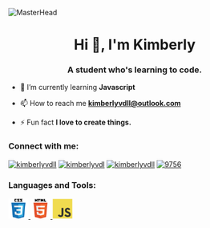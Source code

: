 ![MasterHead](https://t4.ftcdn.net/jpg/03/08/75/99/360_F_308759900_bprfZ1shmL5y9wxG0JfZ6hgcfCF8rJcI.jpg)
<h1 align="center">Hi 👋, I'm Kimberly</h1>
<h3 align="center">A student who's learning to code.</h3>


- 🌱 I’m currently learning **Javascript**

- 📫 How to reach me **kimberlyvdll@outlook.com**

- ⚡ Fun fact **I love to create things.**

<h3 align="left">Connect with me:</h3>
<p align="left">
<a href="https://twitter.com/kimberlyvdll" target="blank"><img align="center" src="https://raw.githubusercontent.com/rahuldkjain/github-profile-readme-generator/master/src/images/icons/Social/twitter.svg" alt="kimberlyvdll" height="30" width="40" /></a>
<a href="https://fb.com/kimberlyvdl" target="blank"><img align="center" src="https://raw.githubusercontent.com/rahuldkjain/github-profile-readme-generator/master/src/images/icons/Social/facebook.svg" alt="kimberlyvdl" height="30" width="40" /></a>
<a href="https://instagram.com/kimberlyvdll" target="blank"><img align="center" src="https://raw.githubusercontent.com/rahuldkjain/github-profile-readme-generator/master/src/images/icons/Social/instagram.svg" alt="kimberlyvdll" height="30" width="40" /></a>
<a href="https://discord.gg/9756" target="blank"><img align="center" src="https://raw.githubusercontent.com/rahuldkjain/github-profile-readme-generator/master/src/images/icons/Social/discord.svg" alt="9756" height="30" width="40" /></a>
</p>

<h3 align="left">Languages and Tools:</h3>
<p align="left"> <a href="https://www.w3schools.com/css/" target="_blank" rel="noreferrer"> <img src="https://raw.githubusercontent.com/devicons/devicon/master/icons/css3/css3-original-wordmark.svg" alt="css3" width="40" height="40"/> </a> <a href="https://www.w3.org/html/" target="_blank" rel="noreferrer"> <img src="https://raw.githubusercontent.com/devicons/devicon/master/icons/html5/html5-original-wordmark.svg" alt="html5" width="40" height="40"/> </a> <a href="https://developer.mozilla.org/en-US/docs/Web/JavaScript" target="_blank" rel="noreferrer"> <img src="https://raw.githubusercontent.com/devicons/devicon/master/icons/javascript/javascript-original.svg" alt="javascript" width="40" height="40"/> </a> </p>
